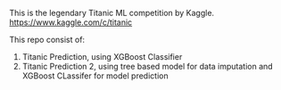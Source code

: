 This is the legendary Titanic ML competition by Kaggle.
https://www.kaggle.com/c/titanic

This repo consist of:

1. Titanic Prediction, using XGBoost Classifier
2. Titanic Prediction 2, using tree based model for data imputation and XGBoost CLassifer for model prediction
